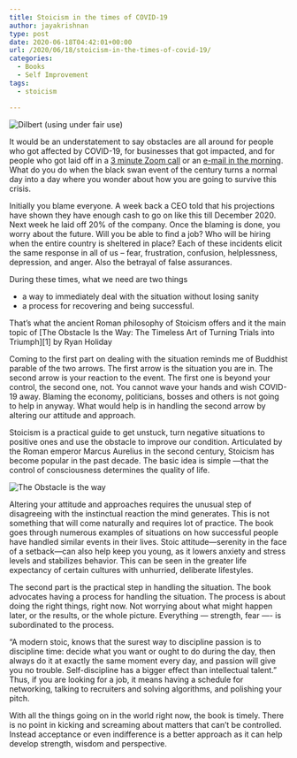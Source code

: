 ```yaml
---
title: Stoicism in the times of COVID-19
author: jayakrishnan
type: post
date: 2020-06-18T04:42:01+00:00
url: /2020/06/18/stoicism-in-the-times-of-covid-19/
categories:
  - Books
  - Self Improvement
tags:
  - stoicism

---
```

![Dilbert (using under fair use)](https://i0.wp.com/shooonya-photos-1.s3.amazonaws.com/dilbert-layoff.png?ssl=1)


<p class="has-drop-cap">
  It would be an understatement to say obstacles are all around for people who got affected by COVID-19, for businesses that got impacted, and for people who got laid off in a <a href="https://www.forbes.com/sites/jackkelly/2020/05/13/uber-lays-off-3500-employees-over-a-zoom-call-the-way-in-which-a-company-downsizes-its-staff-says-a-lot-about-the-organization/#67faf8867251">3 minute Zoom call</a> or an <a href="https://www.businessinsider.com/laid-off-lyft-employees-describe-how-the-process-was-handled-2020-5">e-mail in the morning</a>. What do you do when the black swan event of the century turns a normal day into a day where you wonder about how you are going to survive this crisis.
</p>

Initially you blame everyone. A week back a CEO told that his projections have shown they have enough cash to go on like this till December 2020. Next week he laid off 20% of the company. Once the blaming is done, you worry about the future. Will you be able to find a job? Who will be hiring when the entire country is sheltered in place? Each of these incidents elicit the same response in all of us &#8211; fear, frustration, confusion, helplessness, depression, and anger. Also the betrayal of false assurances.

During these times, what we need are two things

  * a way to immediately deal with the situation without losing sanity
  * a process for recovering and being successful.

That&#8217;s what the ancient Roman philosophy of Stoicism offers and it the main topic of [The Obstacle Is the Way: The Timeless Art of Turning Trials into Triumph][1] by Ryan Holiday

Coming to the first part on dealing with the situation reminds me of Buddhist parable of the two arrows. The first arrow is the situation you are in. The second arrow is your reaction to the event. The first one is beyond your control, the second one, not. You cannot wave your hands and wish COVID-19 away. Blaming the economy, politicians, bosses and others is not going to help in anyway. What would help is in handling the second arrow by altering our attitude and approach.

Stoicism is a practical guide to get unstuck, turn negative situations to positive ones and use the obstacle to improve our condition. Articulated by the Roman emperor Marcus Aurelius in the second century, Stoicism has become popular in the past decade. The basic idea is simple —that the control of consciousness determines the quality of life.

![The Obstacle is the way](https://i2.wp.com/shooonya-photos-1.s3.amazonaws.com/obstacle.png?resize=206%2C300&#038;ssl=1#float)


Altering your attitude and approaches requires the unusual step of disagreeing with the instinctual reaction the mind generates. This is not something that will come naturally and requires lot of practice. The book goes through numerous examples of situations on how successful people have handled similar events in their lives. Stoic attitude—serenity in the face of a setback—can also help keep you young, as it lowers anxiety and stress levels and stabilizes behavior. This can be seen in the greater life expectancy of certain cultures with unhurried, deliberate lifestyles.

The second part is the practical step in handling the situation. The book advocates having a process for handling the situation. The process is about doing the right things, right now. Not worrying about what might happen later, or the results, or the whole picture. Everything — strength, fear —- is subordinated to the process.

“A modern stoic, knows that the surest way to discipline passion is to discipline time: decide what you want or ought to do during the day, then always do it at exactly the same moment every day, and passion will give you no trouble. Self-discipline has a bigger effect than intellectual talent.” Thus, if you are looking for a job, it means having a schedule for networking, talking to recruiters and solving algorithms, and polishing your pitch.

With all the things going on in the world right now, the book is timely. There is no point in kicking and screaming about matters that can&#8217;t be controlled. Instead acceptance or even indifference is a better approach as it can help develop strength, wisdom and perspective.
